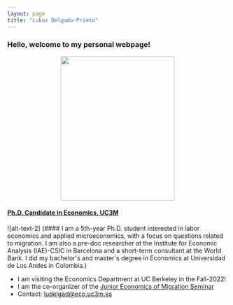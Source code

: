 ```yaml
---
layout: page
title: "Lukas Delgado-Prieto"
---
```


### Hello, welcome to my personal webpage! 

<p align="center"> 
<img src="https://user-images.githubusercontent.com/57502134/186741596-b93baccb-0009-4910-8db5-26d27765dc15.png"  width="260" height="330">  
</p>

#### [Ph.D. Candidate in Economics, UC3M](http://economics.uc3m.es/personal/delgado-prieto/)


![alt-text-2] (#### I am a 5th-year Ph.D. student interested in labor economics and applied microeconomics, with a focus on questions related to migration. I am also a pre-doc researcher at the Institute for Economic Analysis (IAE)-CSIC in Barcelona and a short-term consultant at the World Bank. I did my bachelor's and master's degree in Economics at Universidad de Los Andes in Colombia.)

- I am visiting the Economics Department at UC Berkeley in the Fall-2022!
- I am the co-organizer of the [Junior Economics of Migration Seminar](https://sites.google.com/view/the-economics-of-migration)
- Contact: [ludelgad@eco.uc3m.es](mailto:ludelgad@eco.uc3m.es)
